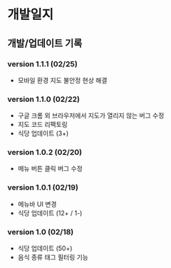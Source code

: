 # 개발일지

## 개발/업데이트 기록

### version 1.1.1 (02/25)

- 모바일 환경 지도 불안정 현상 해결

### version 1.1.0 (02/22)

- 구글 크롬 외 브라우저에서 지도가 열리지 않는 버그 수정
- 지도 코드 리팩토링
- 식당 업데이트 (3+)

### version 1.0.2 (02/20)

- 메뉴 버튼 클릭 버그 수정

### version 1.0.1 (02/19)

- 메뉴바 UI 변경
- 식당 업데이트 (12+ / 1-)

### version 1.0 (02/18)

- 식당 업데이트 (50+)
- 음식 종류 태그 필터링 기능
